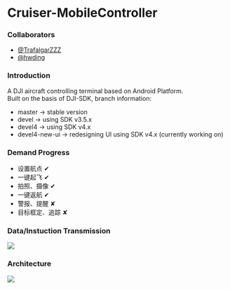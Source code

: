 # Cruiser-MobileController

### Collaborators
  - [@TrafalgarZZZ](https://github.com/TrafalgarZZZ)
  - [@hwding](https://github.com/hwding)

### Introduction
A DJI aircraft controlling terminal based on Android Platform.  
Built on the basis of DJI-SDK, branch information:
  - master -> stable version
  - devel -> using SDK v3.5.x
  - devel4 -> using SDK v4.x
  - devel4-new-ui -> redesigning UI using SDK v4.x (currently working on)
  
### Demand Progress
  - 设置航点 ✔
  - 一键起飞 ✔
  - 拍照、摄像 ✔
  - 一键返航 ✔
  - 警报、提醒 ✘
  - 目标框定、追踪 ✘

### Data/Instuction Transmission
![](https://github.com/hwding/DJiMobileControllerDevel/blob/devel4/art/MO-OB_COMM.png)

### Architecture
![](https://github.com/hwding/DJiMobileControllerDevel/blob/devel4/art/DJI_MOB_SDK_INIT.png)  
